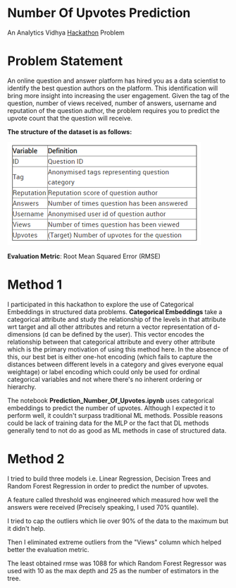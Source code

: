 # Number Of Upvotes Prediction

An Analytics Vidhya [Hackathon](https://datahack.analyticsvidhya.com/contest/enigma-codefest-machine-learning-1/) Problem

# Problem Statement
An online question and answer platform has hired you as a data scientist to identify the best question authors on the platform. This identification will bring more insight into increasing the user engagement. Given the tag of the question, number of views received, number of answers, username and reputation of the question author, the problem requires you to predict the upvote count that the question will receive.

**The structure of the dataset is as follows:**

![](data_description.png)

**Evaluation Metric**: Root Mean Squared Error (RMSE)
 
# Method 1
I participated in this hackathon to explore the use of Categorical Embeddings in structured data problems. **Categorical Embeddings** take a categorical attribute and study the relationship of the levels in that attribute wrt target and all other attributes and return a vector representation of d-dimensions (d can be defined by the user). This vector encodes the relationship between that categorical attribute and every other attribute which is the primary motivation of using this method here. In the absence of this, our best bet is either one-hot encoding (which fails to capture the distances between different levels in a category and gives everyone equal weightage) or label encoding which could only be used for ordinal categorical variables and not where there's no inherent ordering or hierarchy.

The notebook **Prediction_Number_Of_Upvotes.ipynb** uses categorical embeddings to predict the number of upvotes. Although I expected it to perform well, it couldn't surpass traditional ML methods. Possible reasons could be lack of training data for the MLP or the fact that DL methods generally tend to not do as good as ML methods in case of structured data.

# Method 2
I tried to build three models i.e. Linear Regression, Decision Trees and Random Forest Regression in order to predict the number of upvotes. 

A feature called threshold was engineered which measured how well the answers were received (Precisely speaking, I used 70% quantile). 

I tried to cap the outliers which lie over 90% of the data to the maximum but it didn't help. 

Then I eliminated extreme outliers from the "Views" column which helped better the evaluation metric.

The least obtained rmse was 1088 for which Random Forest Regressor was used with 10 as the max depth and 25 as the number of estimators in the tree.
